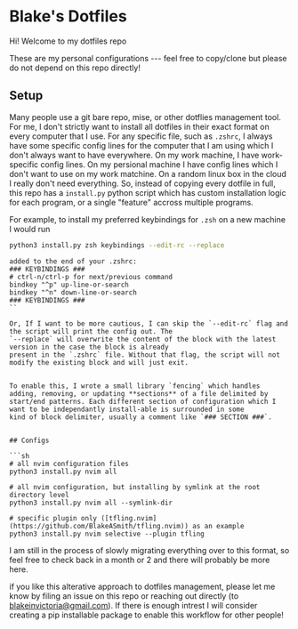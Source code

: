 # Blake's Dotfiles

Hi! Welcome to my dotfiles repo


These are my personal configurations --- feel free to copy/clone but please do not depend on this repo directly!


## Setup

Many people use a git bare repo, mise, or other dotflies management tool. For me, I don't strictly want to install all dotfiles in their exact format on
every computer that I use. For any specific file, such as `.zshrc`, I always have some specific config lines for the computer that I am using which I 
don't always want to have everywhere. On my work machine, I have work-specific config lines. On my persional machine I have config lines which I don't want
to use on my work matchine. On a random linux box in the cloud I really don't need everything. So, instead of copying every dotfile in full, this repo
has a `install.py` python script which has custom installation logic for each program, or a single "feature" accross multiple programs.

For example, to install my preferred keybindings for `.zsh` on a new machine I would run

```sh
python3 install.py zsh keybindings --edit-rc --replace
```
```
added to the end of your .zshrc:
### KEYBINDINGS ###
# ctrl-n/ctrl-p for next/previous command
bindkey "^p" up-line-or-search
bindkey "^n" down-line-or-search
### KEYBINDINGS ###
``

Or, If I want to be more cautious, I can skip the `--edit-rc` flag and the script will print the config out. The 
`--replace` will overwrite the content of the block with the latest version in the case the block is already
present in the `.zshrc` file. Without that flag, the script will not modify the existing block and will just exit.


To enable this, I wrote a small library `fencing` which handles adding, removing, or updating **sections** of a file delimited by start/end patterns. Each different section of configuration which I want to be independantly install-able is surrounded in some
kind of block delimiter, usually a comment like `### SECTION ###`. 


## Configs

```sh
# all nvim configuration files
python3 install.py nvim all

# all nvim configuration, but installing by symlink at the root directory level
python3 install.py nvim all --symlink-dir

# specific plugin only ([tfling.nvim](https://github.com/BlakeASmith/tfling.nvim)) as an example
python3 install.py nvim selective --plugin tfling
```


I am still in the process of slowly migrating everything over to this format, so feel free to check back in a month or 2 and there will probably be more here.

if you like this alterative approach to dotfiles management, please let me know by filing an issue on this repo or
reaching out directly (to blakeinvictoria@gmail.com). If there is enough intrest I will consider creating a pip 
installable package to enable this workflow for other people! 
